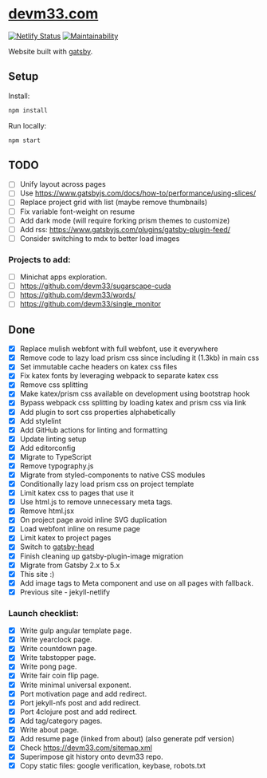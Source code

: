 # [devm33.com](https://devm33.com)

[![Netlify Status](https://api.netlify.com/api/v1/badges/c78b918f-2b19-453b-9db9-492b844a6e6d/deploy-status)](https://app.netlify.com/sites/devm33-com/deploys)
[![Maintainability](https://api.codeclimate.com/v1/badges/105482f3c9c668c64fc9/maintainability)](https://codeclimate.com/github/devm33/devm33.com/maintainability)

Website built with [gatsby](https://www.gatsbyjs.org).

## Setup

Install:

```sh
npm install
```

Run locally:

```sh
npm start
```

## TODO

- [ ] Unify layout across pages
- [ ] Use https://www.gatsbyjs.com/docs/how-to/performance/using-slices/
- [ ] Replace project grid with list (maybe remove thumbnails)
- [ ] Fix variable font-weight on resume
- [ ] Add dark mode (will require forking prism themes to customize)
- [ ] Add rss: https://www.gatsbyjs.com/plugins/gatsby-plugin-feed/
- [ ] Consider switching to mdx to better load images

### Projects to add:

- [ ] Minichat apps exploration.
- [ ] https://github.com/devm33/sugarscape-cuda
- [ ] https://github.com/devm33/words/
- [ ] https://github.com/devm33/single_monitor

## Done

- [x] Replace mulish webfont with full webfont, use it everywhere
- [x] Remove code to lazy load prism css since including it (1.3kb) in main css
- [x] Set immutable cache headers on katex css files
- [x] Fix katex fonts by leveraging webpack to separate katex css
- [x] Remove css splitting
- [x] Make katex/prism css available on development using bootstrap hook
- [x] Bypass webpack css splitting by loading katex and prism css via link
- [x] Add plugin to sort css properties alphabetically
- [x] Add stylelint
- [x] Add GitHub actions for linting and formatting
- [x] Update linting setup
- [x] Add editorconfig
- [x] Migrate to TypeScript
- [x] Remove typography.js
- [x] Migrate from styled-components to native CSS modules
- [x] Conditionally lazy load prism css on project template
- [x] Limit katex css to pages that use it
- [x] Use html.js to remove unnecessary meta tags.
- [x] Remove html.jsx
- [x] On project page avoid inline SVG duplication
- [x] Load webfont inline on resume page
- [x] Limit katex to project pages
- [x] Switch to
      [gatsby-head](https://www.gatsbyjs.com/docs/reference/built-in-components/gatsby-head/)
- [x] Finish cleaning up gatsby-plugin-image migration
- [x] Migrate from Gatsby 2.x to 5.x
- [x] This site :)
- [x] Add image tags to Meta component and use on all pages with fallback.
- [x] Previous site - jekyll-netlify

### Launch checklist:

- [x] Write gulp angular template page.
- [x] Write yearclock page.
- [x] Write countdown page.
- [x] Write tabstopper page.
- [x] Write pong page.
- [x] Write fair coin flip page.
- [x] Write minimal universal exponent.
- [x] Port motivation page and add redirect.
- [x] Port jekyll-nfs post and add redirect.
- [x] Port 4clojure post and add redirect.
- [x] Add tag/category pages.
- [x] Write about page.
- [x] Add resume page (linked from about) (also generate pdf version)
- [x] Check https://devm33.com/sitemap.xml
- [x] Superimpose git history onto devm33 repo.
- [x] Copy static files: google verification, keybase, robots.txt
